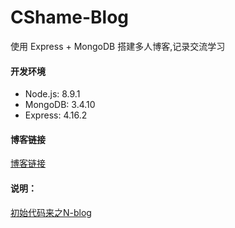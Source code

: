 # CShame-Blog

使用 Express + MongoDB 搭建多人博客,记录交流学习

#### 开发环境
* Node.js: 8.9.1
* MongoDB: 3.4.10
* Express: 4.16.2

#### 博客链接
[博客链接](http://blog.cshame.wang)

#### 说明：
[初始代码来之N-blog](https://github.com/nswbmw/N-blog)


